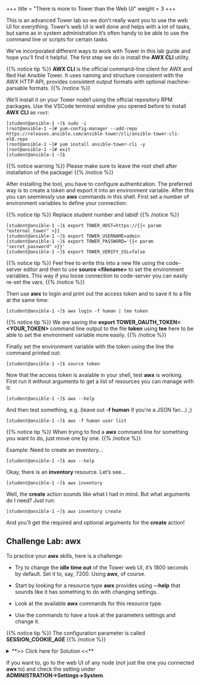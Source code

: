 +++
title = "There is more to Tower than the Web UI"
weight = 3
+++

This is an advanced Tower lab so we don’t really want you to use the web UI for everything. Tower’s web UI is well done and helps with a lot of tasks, but same as in system administration it’s often handy to be able to use the command line or scripts for certain tasks.

We’ve incorporated different ways to work with Tower in this lab guide and hope you’ll find it helpful. The first step we do is install the **AWX CLI** utility.

{{% notice tip %}}
**AWX CLI** is the official command-line client for AWX and Red Hat Ansible Tower. It uses naming and structure consistent with the AWX HTTP API, provides consistent output formats with optional machine-parsable formats.
{{% /notice %}}

We’ll install it on your Tower node1 using the official repository RPM packages. Use the VSCode terminal window you opened before to install **AWX CLI** as `root`:

    [student@ansible-1 ~]$ sudo -i
    [root@ansible-1 ~]# yum-config-manager --add-repo https://releases.ansible.com/ansible-tower/cli/ansible-tower-cli-el8.repo
    [root@ansible-1 ~]# yum install ansible-tower-cli -y
    [root@ansible-1 ~]# exit
    [student@ansible-1 ~]$

{{% notice warning %}}
Please make sure to leave the root shell after installation of the package!
{{% /notice %}}

After installing the tool, you have to configure authentication. The preferred way is to create a token and export it into an environment variable. After this you can seemlessly use **awx** commands in this shell. First set a number of environment variables to define your connection:

{{% notice tip %}}
Replace student number and labid!
{{% /notice %}}

    [student@ansible-1 ~]$ export TOWER_HOST=https://{{< param "external_tower" >}}
    [student@ansible-1 ~]$ export TOWER_USERNAME=admin
    [student@ansible-1 ~]$ export TOWER_PASSWORD='{{< param "secret_password" >}}'
    [student@ansible-1 ~]$ export TOWER_VERIFY_SSL=false

{{% notice tip %}}
Feel free to write this into a new file using the code-server editor and then to use **source \<filename\>** to set the environment variables. This way if you loose connection to code-server you can easily re-set the vars.
{{% /notice %}}

Then use **awx** to login and print out the access token and to save it to a file at the same time:

    [student@ansible-1 ~]$ awx login -f human | tee token

{{% notice tip %}}
We are saving the **export TOWER_OAUTH_TOKEN=\<YOUR_TOKEN\>** command line output to the file **token** using **tee** here to be able to set the environment variable more easily.
{{% /notice %}}

Finally set the environment variable with the token using the line the command printed out:

    [student@ansible-1 ~]$ source token

Now that the access token is avalable in your shell, test **awx** is working. First run it without arguments to get a
list of resources you can manage with it:

    [student@ansible-1 ~]$ awx --help

And then test something, e.g. (leave out **-f human** if you're a JSON fan...) ;)

    [student@ansible-1 ~]$ awx -f human user list

{{% notice tip %}}
When trying to find a **awx** command line for something you want to do, just move one by one.
{{% /notice %}}

Example: Need to create an inventory...

    [student@ansible-1 ~]$ awx --help

Okay, there is an **inventory** resource. Let’s see…

    [student@ansible-1 ~]$ awx inventory

Well, the **create** action sounds like what I had in mind. But what arguments do I
need? Just run:

    [student@ansible-1 ~]$ awx inventory create

And you'll get the required and optional arguments for the **create** action!

## Challenge Lab: awx

To practice your **awx** skills, here is a challenge:

  - Try to change the **idle time out** of the Tower web UI, it’s 1800 seconds by default. Set it to, say, 7200. Using **awx**, of course.

  - Start by looking for a resource type **awx** provides using **--help** that sounds like it has something to do with changing settings.

  - Look at the available **awx** commands for this resource type.

  - Use the commands to have a look at the parameters settings and
    change it.

{{% notice tip %}}
The configuration parameter is called **SESSION\_COOKIE\_AGE**
{{% /notice %}}

<details><summary>**>> Click here for Solution <<**</summary>
<p>

```bash
    [student@ansible-1 ~]$ awx setting list | grep SESSION
    [student@ansible-1 ~]$ awx setting modify SESSION_COOKIE_AGE 7200
    [student@ansible-1 ~]$ awx setting list | grep SESSION
```

</p>
</details>

If you want to, go to the web UI of any node (not just the one you connected **awx** to) and check the setting under **ADMINISTRATION→Settings→System**.
